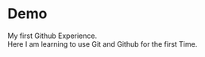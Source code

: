 # Demo
My first Github Experience.
<br>
Here I am learning to use Git and Github for the first Time.
